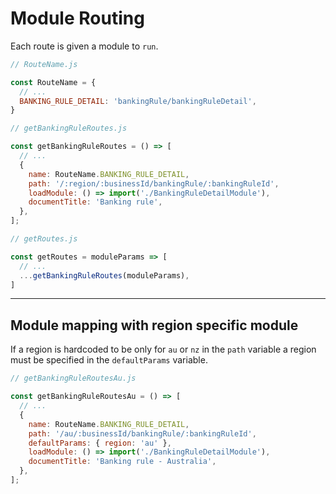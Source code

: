 # Module Routing

Each route is given a module to `run`.

```js
// RouteName.js

const RouteName = {
  // ...
  BANKING_RULE_DETAIL: 'bankingRule/bankingRuleDetail',
}
```

```js
// getBankingRuleRoutes.js

const getBankingRuleRoutes = () => [
  // ...
  {
    name: RouteName.BANKING_RULE_DETAIL,
    path: '/:region/:businessId/bankingRule/:bankingRuleId',
    loadModule: () => import('./BankingRuleDetailModule'),
    documentTitle: 'Banking rule',
  },
];
```

```js
// getRoutes.js

const getRoutes = moduleParams => [
  // ...
  ...getBankingRuleRoutes(moduleParams),
]
```

----

## Module mapping with region specific module

If a region is hardcoded to be only for `au` or `nz` in the `path` variable a region must be specified in the `defaultParams` variable.

```js
// getBankingRuleRoutesAu.js

const getBankingRuleRoutesAu = () => [
  // ...
  {
    name: RouteName.BANKING_RULE_DETAIL,
    path: '/au/:businessId/bankingRule/:bankingRuleId',
    defaultParams: { region: 'au' },
    loadModule: () => import('./BankingRuleDetailModule'),
    documentTitle: 'Banking rule - Australia',
  },
];
```
